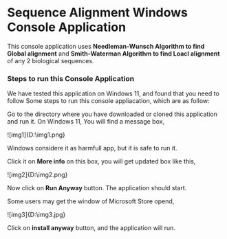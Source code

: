 
# Sequence Alignment Windows Console Application

This console application uses **Needleman-Wunsch Algorithm to find Global alignment** and **Smith-Waterman Algorithm to find Loacl alignment** of any 2 biological sequences.

### Steps to run this Console Application

We have tested this application on Windows 11, and found that you need to follow Some steps to run this console appliacation, which are as follow:

Go to the directory where you have downloaded or cloned this application and run it.
On Windows 11, You will find a message box,

![img1]{D:\img1.png}

Windows considere it as harmfull app, but it is safe to run it.

Click it on **More info** on this box, you will get updated box like this,

![img2]{D:\img2.png}

Now click on **Run Anyway** button. The application should start.

Some users may get the window of Microsoft Store opend, 

![img3]{D:\img3.jpg}

Click on **install anyway** button, and the application will run.